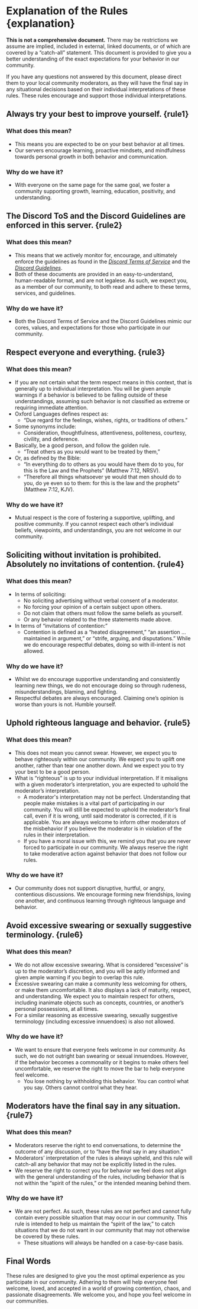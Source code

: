 # Explanation of the Rules {explanation}
**This is not a comprehensive document.** There may be restrictions we assume are implied, included in external, linked documents, or of which are covered by a “catch-all” statement. This document is provided to give you a better understanding of the exact expectations for your behavior in our community.  
  
If you have any questions not answered by this document, please direct them to your local community moderators, as they will have the final say in any situational decisions based on their individual interpretations of these rules. These rules encourage and support those individual interpretations.  
  
## Always try your best to improve yourself. {rule1}
### What does this mean?
- This means you are expected to be on your best behavior at all times.
- Our servers encourage learning, proactive mindsets, and mindfulness towards personal growth in both behavior and communication.
  
### Why do we have it?
- With everyone on the same page for the same goal, we foster a community supporting growth, learning, education, positivity, and understanding.
  
## The Discord ToS and the Discord Guidelines are enforced in this server. {rule2}
### What does this mean?
- This means that we actively monitor for, encourage, and ultimately enforce the guidelines as found in the *[Discord Terms of Service](https://discord.com/terms/)* and the *[Discord Guidelines](https://discord.com/guidelines/)*.
- Both of these documents are provided in an easy-to-understand, human-readable format, and are not legalese. As such, we expect you, as a member of our community, to both read and adhere to these terms, services, and guidelines.
  
### Why do we have it?
- Both the Discord Terms of Service and the Discord Guidelines mimic our cores, values, and expectations for those who participate in our community.
  
## Respect everyone and everything. {rule3}
### What does this mean?
- If you are not certain what the term respect means in this context, that is generally up to individual interpretation. You will be given ample warnings if a behavior is believed to be falling outside of these understandings, assuming such behavior is not classified as extreme or requiring immediate attention.
- Oxford Languages defines respect as:
    - “Due regard for the feelings, wishes, rights, or traditions of others.”
- Some synonyms include:
    - Consideration, thoughtfulness, attentiveness, politeness, courtesy, civility, and deference.
- Basically, be a good person, and follow the golden rule.
    - “Treat others as you would want to be treated by them,”  
- Or, as defined by the Bible:
    - “In everything do to others as you would have them do to you, for this is the Law and the Prophets” (Matthew 7:12, NRSV).  
    - “Therefore all things whatsoever ye would that men should do to you, do ye even so to them: for this is the law and the prophets” (Matthew 7:12, KJV).
  
### Why do we have it?
- Mutual respect is the core of fostering a supportive, uplifting, and positive community. If you cannot respect each other’s individual beliefs, viewpoints, and understandings, you are not welcome in our community.
  
## Soliciting without invitation is prohibited. Absolutely no invitations of contention. {rule4}
### What does this mean?
- In terms of soliciting:
    - No soliciting advertising without verbal consent of a moderator.
    - No forcing your opinion of a certain subject upon others.
    - Do not claim that others must follow the same beliefs as yourself.
    - Or any behavior related to the three statements made above.
- In terms of “invitations of contention:”
    - Contention is defined as a “heated disagreement,” “an assertion … maintained in argument,” or “strife, arguing, and disputations.” While we do encourage respectful debates, doing so with ill-intent is not allowed.
  
### Why do we have it?
- Whilst we do encourage supportive understanding and consistently learning new things, we do not encourage doing so through rudeness, misunderstandings, blaming, and fighting.
- Respectful debates are always encouraged. Claiming one’s opinion is worse than yours is not. Humble yourself.
  
## Uphold righteous language and behavior. {rule5}
### What does this mean?
- This does not mean you cannot swear. However, we expect you to behave righteously within our community. We expect you to uplift one another, rather than tear one another down. And we expect you to try your best to be a good person.
- What is “righteous” is up to your individual interpretation. If it misaligns with a given moderator’s interpretation, you are expected to uphold the moderator’s interpretation.
    - A moderator's interpretation may not be perfect. Understanding that people make mistakes is a vital part of participating in our community. You will still be expected to uphold the moderator’s final call, even if it is wrong, until said moderator is corrected, if it is applicable. You are always welcome to inform other moderators of the misbehavior if you believe the moderator is in violation of the rules in their interpretation.
    - If you have a moral issue with this, we remind you that you are never forced to participate in our community. We always reserve the right to take moderative action against behavior that does not follow our rules.
  
### Why do we have it?
- Our community does not support disruptive, hurtful, or angry, contentious discussions. We encourage forming new friendships, loving one another, and continuous learning through righteous language and behavior.
  
## Avoid excessive swearing or sexually suggestive terminology. {rule6}
### What does this mean?
- We do not allow excessive swearing. What is considered “excessive” is up to the moderator’s discretion, and you will be aptly informed and given ample warning if you begin to overlap this rule.
- Excessive swearing can make a community less welcoming for others, or make them uncomfortable. It also displays a lack of maturity, respect, and understanding. We expect you to maintain respect for others, including inanimate objects such as concepts, countries, or another’s personal possessions, at all times.
- For a similar reasoning as excessive swearing, sexually suggestive terminology (including excessive innuendoes) is also not allowed.
  
### Why do we have it?
- We want to ensure that everyone feels welcome in our community. As such, we do not outright ban swearing or sexual innuendoes. However, if the behavior becomes a commonality or it begins to make others feel uncomfortable, we reserve the right to move the bar to help everyone feel welcome.
    - You lose nothing by withholding this behavior. You can control what you say. Others cannot control what they hear.
  
## Moderators have the final say in any situation. {rule7}
### What does this mean?
- Moderators reserve the right to end conversations, to determine the outcome of any discussion, or to “have the final say in any situation.”
- Moderators’ interpretation of the rules is always upheld, and this rule will catch-all any behavior that may not be explicitly listed in the rules.
- We reserve the right to correct you for behavior we feel does not align with the general understanding of the rules, including behavior that is not within the “spirit of the rules,” or the intended meaning behind them.
  
### Why do we have it?
- We are not perfect. As such, these rules are not perfect and cannot fully contain every possible situation that may occur in our community. This rule is intended to help us maintain the “spirit of the law,” to catch situations that we do not want in our community that may not otherwise be covered by these rules.
    - These situations will always be handled on a case-by-case basis.
  
## Final Words
These rules are designed to give you the most optimal experience as you participate in our community. Adhering to them will help everyone feel welcome, loved, and accepted in a world of growing contention, chaos, and passionate disagreements. We welcome you, and hope you feel welcome in our communities.
